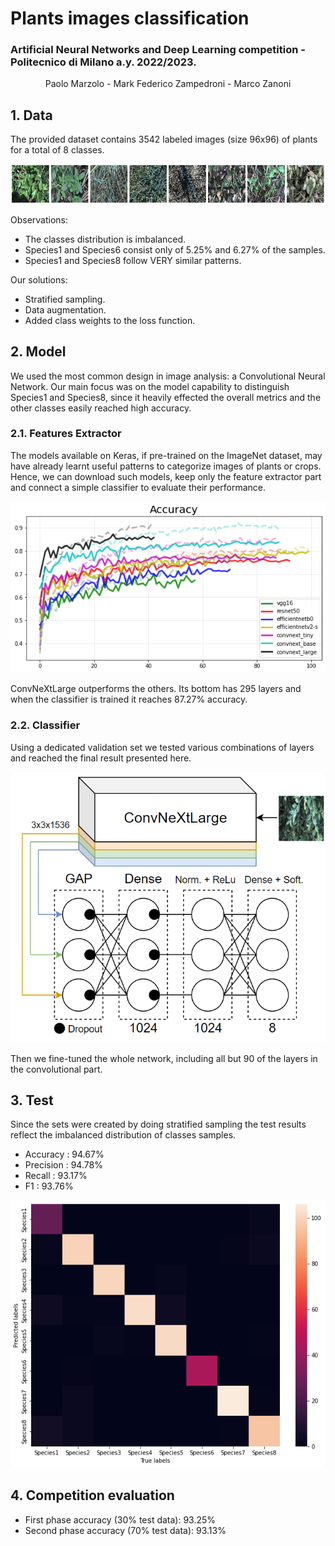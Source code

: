 # Plants images classification
### Artificial Neural Networks and Deep Learning competition - Politecnico di Milano a.y. 2022/2023.
<p align="center">
Paolo Marzolo - Mark Federico Zampedroni - Marco Zanoni
</p>

## 1. Data  
The provided dataset contains 3542 labeled images (size 96x96) of plants for a total of 8 classes.

<p align="center">
<img src="/images/plants.PNG" alt="TF comparison">
</p>

Observations:
- The classes distribution is imbalanced.
- Species1 and Species6 consist only of 5.25% and 6.27% of the samples.
- Species1 and Species8 follow VERY similar patterns.

Our solutions:
- Stratified sampling.
- Data augmentation.
- Added class weights to the loss function.

## 2. Model

We used the most common design in image analysis: a Convolutional Neural Network.
Our main focus was on the model capability to distinguish Species1 and Species8, since it heavily effected the overall metrics and the other classes easily reached high accuracy.

### 2.1. Features  Extractor

The models available on Keras, if pre-trained on the ImageNet dataset, may have already learnt useful patterns to categorize images of plants or crops. 
Hence, we can download such models, keep only the feature extractor part and connect a simple classifier to evaluate their performance.

<p align="center">
<img src="/images/large3.PNG" alt="TF comparison">
</p>

ConvNeXtLarge outperforms the others. Its bottom has 295 layers and when the classifier is trained it reaches 87.27% accuracy.

### 2.2. Classifier

Using a dedicated validation set we tested various combinations of layers and reached the final result presented here.

<p align="center">
<img width="580px" src="/images/structure_with_input.PNG" alt="TF comparison">
</p>

Then we fine-tuned the whole network, including all but 90 of the layers in the convolutional part.

## 3. Test
Since the sets were created by doing stratified sampling the test results reflect the imbalanced distribution of classes samples.

- Accuracy : 94.67%
- Precision : 94.78%
- Recall : 93.17%
- F1 : 93.76%

![image](/images/confusion.PNG)

## 4. Competition evaluation
- First phase accuracy (30% test data): 93.25%
- Second phase accuracy (70% test data): 93.13%
